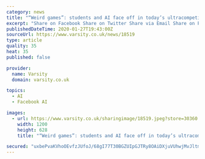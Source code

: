 ```yaml
---
category: news
title: "“Weird games”: students and AI face off in today’s ultracompetitive job market"
excerpt: "Share on Facebook Share on Twitter Share via Email Share on Pinterest Share on LinkedIn ... But her concerns are common at a time when artificial intelligence (AI) is becoming ever more widespread in recruiting. AI – broadly, the ability of computers to perform tasks normally requiring human intelligence – is increasingly becoming the ..."
publishedDateTime: 2020-01-27T19:43:00Z
sourceUrl: https://www.varsity.co.uk/news/18519
type: article
quality: 35
heat: 35
published: false

provider:
  name: Varsity
  domain: varsity.co.uk

topics:
  - AI
  - Facebook AI

images:
  - url: https://www.varsity.co.uk/sharingimage/18519.jpeg?store=30360
    width: 1200
    height: 628
    title: "“Weird games”: students and AI face off in today’s ultracompetitive job market"

secured: "uxbePvaKVhoOEvfzJUfoJ/68gI77T30BGZUIpGJTRy8OAiDXjuVUhwjMvJltmKm4GQPDWS6NbbnJdKz+f7JdNJKz6VOzi5SLb15Rqhi/42LtDPSj1r9zn2E0XCaBQ0wiQ8Bt0lHdomV5lmf55RdYqAa+hOjgF6AFeMc2/FnLIt0Q5aY1CDeTCvssAMTBjwz6G4Y9v6gCq05YKQJsbBrAzxpKDhQVmq8B3OOc06CITy+ZGzsTwwWEHcNC7DXJnyIQjpmuIO2AD3+EzMvoqipL7DTM2sg0cMOuQDG0SUdDDXlo+bEfPo/EVIhGzmW+W55CmCttEes6kD5z+Cs8k6/IPu2zscQ/FdmxCiY5aeeU4ZviemhYE83FsR1M2IPyn9Y1DIPvNUUwObVGJdA3EdinFua50UyWoIlCv4NrI4Tnza7udtFKhLaTLCadsLtVT6Vq0vkK4NVPdQB/EXQmhMW/SDImRSgQPSyEoTuflBr0Jr8=;MIyH7/5evDFxrT9JnVSC+A=="
---
```


